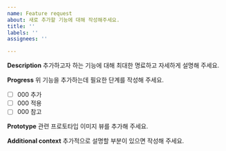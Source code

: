 ```yaml
---
name: Feature request
about: 새로 추가할 기능에 대해 작성해주세요.
title: ''
labels: ''
assignees: ''

---
```


**Description**
추가하고자 하는 기능에 대해 최대한 명료하고 자세하게 설명해 주세요.

**Progress**
위 기능을 추가하는데 필요한 단계를 작성해 주세요.

- [ ] 000 추가
- [ ] 000 적용
- [ ] 000 참고

**Prototype**
관련 프로토타입 이미지 뷰를 추가해 주세요.

**Additional context**
추가적으로 설명할 부분이 있으면 작성해 주세요.
